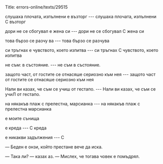 Title: errors-online/texts/29515

слушаха плочата, изпълнени е възторг --- слушаха плочата, изпълнени С възторг

дори не се сбогувал е жена си --- дори не се сбогувал С жена си

това бързо се разчу ва --- това бързо се разчува

си тръгнах е чувството, което изпитва --- си тръгнах С чувството, което изпитва

не съм: в състояние. --- не съм в състояние.

защото част, от гостите се отнасяше сериозно към нея --- защото част от гостите се отнасяше сериозно към нея

Нали ви казах, че съм се учиш от гестапо. --- Нали ви казах, че съм се учиЛ от гестапо.

на някакъв плаж с прелестна, марсианка --- на някакъв плаж с прелестна марсианка

е моите сънища

е креда --- С креда

е никакви задължения --- С

— Беден е онзи, който престане вече да иска.

— Така ли? — казах аз. — Мислех, че тогава човек е помъдрял.
